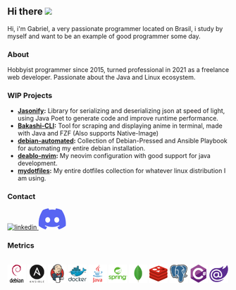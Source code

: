 ## Hi there <img width="22px" src="https://media.giphy.com/media/hvRJCLFzcasrR4ia7z/giphy.gif">

Hi, i'm Gabriel, a very passionate programmer located on Brasil, i study by myself and want to be an example of good
programmer some day.

### About

Hobbyist programmer since 2015, turned professional in 2021 as a freelance web developer. Passionate about the Java and
Linux ecosystem.

### WIP Projects

- **[Jasonify](https://github.com/deablofk/Jasonify):** Library for serializing and deserializing json at speed of
  light, using Java Poet to generate code and improve runtime performance.
- **[Bakashi-CLI](https://github.com/deablofk/bakashi-cli):** Tool for scraping and displaying anime in terminal,
  made with Java and FZF (Also supports Native-Image)
- **[debian-automated](https://github.com/deablofk/debian-automated):** Collection of Debian-Pressed and Ansible
  Playbook for automating my entire debian installation.
- **[deablo-nvim](https://github.com/deablofk/deablo-nvim):** My neovim configuration with good support for java
  development.
- **[mydotfiles](https://github.com/deablofk/mydotfiles):** My entire dotfiles collection for whatever linux
  distribution I am using.

### Contact

<a href="https://www.linkedin.com/in/gabriel-souza-a5451b234/">
  <img height="48" src="https://raw.githubusercontent.com/gauravghongde/social-icons/refs/heads/master/SVG/Color/LinkedIN.svg"  alt="linkedin">
</a>
<a href="https://discord.gg/h3p3s8Stq5" style="fill: blue">
  <svg viewBox="0 0 256 199"  height="48" xmlns="http://www.w3.org/2000/svg" preserveAspectRatio="xMidYMid"><path d="M216.856 16.597A208.502 208.502 0 0 0 164.042 0c-2.275 4.113-4.933 9.645-6.766 14.046-19.692-2.961-39.203-2.961-58.533 0-1.832-4.4-4.55-9.933-6.846-14.046a207.809 207.809 0 0 0-52.855 16.638C5.618 67.147-3.443 116.4 1.087 164.956c22.169 16.555 43.653 26.612 64.775 33.193A161.094 161.094 0 0 0 79.735 175.3a136.413 136.413 0 0 1-21.846-10.632 108.636 108.636 0 0 0 5.356-4.237c42.122 19.702 87.89 19.702 129.51 0a131.66 131.66 0 0 0 5.355 4.237 136.07 136.07 0 0 1-21.886 10.653c4.006 8.02 8.638 15.67 13.873 22.848 21.142-6.58 42.646-16.637 64.815-33.213 5.316-56.288-9.08-105.09-38.056-148.36ZM85.474 135.095c-12.645 0-23.015-11.805-23.015-26.18s10.149-26.2 23.015-26.2c12.867 0 23.236 11.804 23.015 26.2.02 14.375-10.148 26.18-23.015 26.18Zm85.051 0c-12.645 0-23.014-11.805-23.014-26.18s10.148-26.2 23.014-26.2c12.867 0 23.236 11.804 23.015 26.2 0 14.375-10.148 26.18-23.015 26.18Z" fill="#5865F2"/></svg>
</a>

### Metrics

<div>
  <img height="180em" src="https://github-readme-stats.vercel.app/api?username=deablofk&theme=dark&show_icons=true" alt=""/>
  <img height="180em" src="https://github-readme-stats.vercel.app/api/top-langs/?username=deablofk&layout=compact&langs_count=8&theme=dark" alt=""/>
</div>
<div>
  <img height="42" src="https://raw.githubusercontent.com/devicons/devicon/master/icons/debian/debian-original-wordmark.svg" alt="">
  <img height="42" src="https://raw.githubusercontent.com/devicons/devicon/master/icons/ansible/ansible-original-wordmark.svg" alt="">
  <img height="42" src="https://raw.githubusercontent.com/devicons/devicon/master/icons/jenkins/jenkins-original.svg" alt="">
  <img height="42" src="https://raw.githubusercontent.com/devicons/devicon/master/icons/docker/docker-original-wordmark.svg" alt="">
  <img height="42" src="https://raw.githubusercontent.com/devicons/devicon/master/icons/java/java-original-wordmark.svg" alt="">
  <img height="42" src="https://raw.githubusercontent.com/devicons/devicon/master/icons/spring/spring-original-wordmark.svg">
  <img height="42" src="https://raw.githubusercontent.com/devicons/devicon/master/icons/mongodb/mongodb-original.svg">
  <img height="42" src="https://raw.githubusercontent.com/devicons/devicon/master/icons/redis/redis-original.svg">
  <img height="42" src="https://raw.githubusercontent.com/devicons/devicon/master/icons/postgresql/postgresql-original.svg">
  <img height="42" src="https://raw.githubusercontent.com/devicons/devicon/master/icons/csharp/csharp-original.svg" alt="">
  <img height="42" src="https://raw.githubusercontent.com/devicons/devicon/master/icons/blazor/blazor-original.svg" alt="">
</div>
